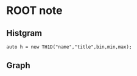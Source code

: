 # ROOT note

## Histgram

```Constructer
auto h = new TH1D("name","title",bin,min,max);
```

## Graph
